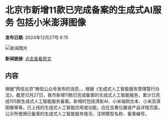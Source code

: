 # 北京市新增11款已完成备案的生成式AI服务 包括小米澎湃图像

**发布日期**: 2024年12月27号 6:15

![新闻图片](https://mmbiz.qpic.cn/sz_mmbiz_jpg/W3m4p7HfkUrpCmiaWWpBJEK7bSKO3CHX4yGdSgFqnGNcH5YNDkR0nmT8NFYic0u26ql7PC0xWFQuoShKHyc8VwDg/640?wx_fmt=jpeg&from=appmsg&wxfrom=13)

**新闻链接**: [点击查看原文](https://www.aibase.com/zh/news/14315)

## 内容

根据“网信北京”微信公众号发布的消息，，根据《生成式人工智能服务管理暂行办法》，截至12月27日，我市新增11款已完成备案的生成式人工智能服务，累计已完成105款生成式人工智能服务备案。新增的包括清影AI、小米端侧文本、小米澎湃图像等等。已上线的生成式人工智能应用或功能，应在显著位置或产品详情页面，公示所使用已备案的生成式人工智能服务情况，注明模型名称、备案编号。
